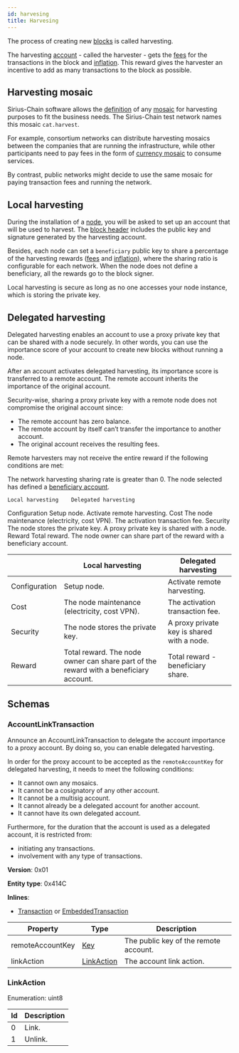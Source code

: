 ```yaml
---
id: harvesing
title: Harvesing
---
```


The process of creating new [blocks](./block.md) is called harvesting.

The harvesting [account](../built-in-features/account.md) - called the harvester - gets the [fees](./transaction.md#fees) for the transactions in the block and [inflation](./inflation.md). This reward gives the harvester an incentive to add as many transactions to the block as possible.

## Harvesting mosaic

Sirius-Chain software allows the [definition](https://github.com/proximax-storage/cpp-xpx-chain/blob/master/resources/config-network.properties) of any [mosaic](../built-in-features/mosaic.md) for harvesting purposes to fit the business needs. The Sirius-Chain test network names this mosaic `cat.harvest`.

For example, consortium networks can distribute harvesting mosaics between the companies that are running the infrastructure, while other participants need to pay fees in the form of [currency mosaic](./transaction.md#fees) to consume services.

By contrast, public networks might decide to use the same mosaic for paying transaction fees and running the network.

## Local harvesting

During the installation of a [node](./node.md), you will be asked to set up an account that will be used to harvest. The [block header](./block.md#bloch-header) includes the public key and signature generated by the harvesting account.

Besides, each node can set a `beneficiary` public key to share a percentage of the harvesting rewards ([fees](./transaction.md#fees) and [inflation](./inflation.md)), where the sharing ratio is configurable for each network. When the node does not define a beneficiary, all the rewards go to the block signer.

Local harvesting is secure as long as no one accesses your node instance, which is storing the private key.

## Delegated harvesting

Delegated harvesting enables an account to use a proxy private key that can be shared with a node securely. In other words, you can use the importance score of your account to create new blocks without running a node.

After an account activates delegated harvesting, its importance score is transferred to a remote account. The remote account inherits the importance of the original account.

Security-wise, sharing a proxy private key with a remote node does not compromise the original account since:

- The remote account has zero balance.
- The remote account by itself can’t transfer the importance to another account.
- The original account receives the resulting fees.

Remote harvesters may not receive the entire reward if the following conditions are met:

The network harvesting sharing rate is greater than 0.
The node selected has defined a [beneficiary account](#local-harvesing).

 	Local harvesting	Delegated harvesting
Configuration	Setup node.	Activate remote harvesting.
Cost	The node maintenance (electricity, cost VPN).	The activation transaction fee.
Security	The node stores the private key.	A proxy private key is shared with a node.
Reward	Total reward. The node owner can share part of the reward with a beneficiary account.

|               | Local harvesting                                                                      | Delegated harvesting                       |
|---------------|---------------------------------------------------------------------------------------|--------------------------------------------|
| Configuration | Setup node.                                                                           | Activate remote harvesting.                |
| Cost          | The node maintenance (electricity, cost VPN).                                         | The activation transaction fee.            |
| Security      | The node stores the private key.                                                      | A proxy private key is shared with a node. |
| Reward        | Total reward. The node owner can share part of the reward with a beneficiary account. | Total reward - beneficiary share.          |

## Schemas

### AccountLinkTransaction

Announce an AccountLinkTransaction to delegate the account importance to a proxy account. By doing so, you can enable delegated harvesting.

In order for the proxy account to be accepted as the `remoteAccountKey` for delegated harvesting, it needs to meet the following conditions:

- It cannot own any mosaics.
- It cannot be a cosignatory of any other account.
- It cannot be a multisig account.
- It cannot already be a delegated account for another account.
- It cannot have its own delegated account.

Furthermore, for the duration that the account is used as a delegated account, it is restricted from:

- initiating any transactions.
- involvement with any type of transactions.

**Version**: 0x01

**Entity type**: 0x414C

**Inlines**:

- [Transaction](./transaction.md#transaction) or [EmbeddedTransaction](./transaction.md#embeddedtransaction)

**Property**     | **Type**                                                                                |	**Description**
-----------------|-----------------------------------------------------------------------------------------|--------------------------------------
remoteAccountKey | [Key](https://github.com/proximax-storage/catbuffer/blob/master/schemas/types.cats#L11) | The public key of the remote account.
linkAction       | [LinkAction](#linkaction)                                                               | The account link action.

### LinkAction

Enumeration: uint8

**Id** | **Description**
-------|----------------
0      |	Link.
1      |	Unlink.

